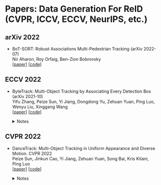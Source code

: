 # Papers: Data Generation For ReID (CVPR, ICCV, ECCV, NeurIPS, etc.)

## arXiv 2022  
+ BoT-SORT: Robust Associations Multi-Pedestrian Tracking (arXiv 2022-07)  
Nir Aharon, Roy Orfaig, Ben-Zion Bobrovsky   
[[paper](https://arxiv.org/abs/2206.14651)]  [[code](https://github.com/NirAharon/BOT-SORT)]


## ECCV 2022  

+ ByteTrack: Multi-Object Tracking by Associating Every Detection Box (arXiv 2021-10)  
Yifu Zhang, Peize Sun, Yi Jiang, Dongdong Yu, Zehuan Yuan, Ping Luo, Wenyu Liu, Xinggang Wang  
[[paper](https://arxiv.org/abs/2110.06864)]  [[code](https://github.com/ifzhang/ByteTrack)]  
  <details>
    <summary>Notes</summary>
     <img src="imgs/mot/byte_track.jpg" width = "267" height = "477" alt="referformer" align=center />  

    - Key points:
         - Low score detection boxes are also associated based on their similarities (IoU) with tracklets to recover true objects and filter out background detections.
         - SOTA performance. MOTA 80.3 HOTA 63.1 on MOT17 and MOTA 77.8 HOTA 61.3 on MOT20.
    </details>


## CVPR 2022  

+ DanceTrack: Multi-Object Tracking in Uniform Appearance and Diverse Motion. CVPR 2022  
Peize Sun, Jinkun Cao, Yi Jiang, Zehuan Yuan, Song Bai, Kris Kitani, Ping Luo   
[[paper](https://arxiv.org/abs/2111.14690)] [[code](https://github.com/DanceTrack/DanceTrack)]
  <details>
    <summary>Notes</summary>
     <img src="imgs/mot/dancetrack.png" width = "643" height = "242" alt="referformer" align=center />  

    - Key points:
         - Proposing a large-scale dataset for multi-human tracking, where humans have similar appearance, diverse motion and extreme articulation.
         - Benchmarking several state-of-the-art trackers on the proposed dataset.
    </details>

